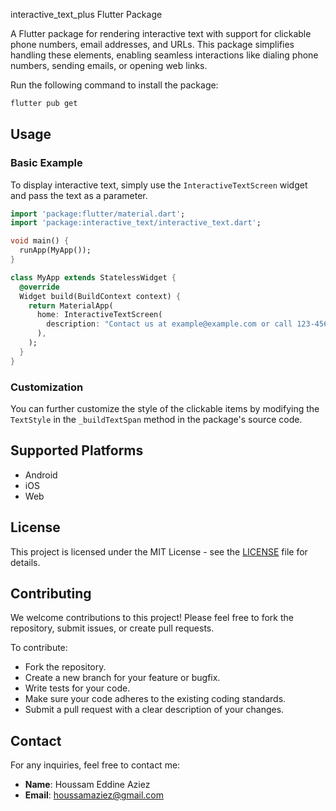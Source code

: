  interactive_text_plus  Flutter Package

A Flutter package for rendering interactive text with support for clickable phone numbers, email addresses, and URLs. This package simplifies handling these elements, enabling seamless interactions like dialing phone numbers, sending emails, or opening web links.


Run the following command to install the package:

```bash
flutter pub get
```

## Usage

### Basic Example

To display interactive text, simply use the `InteractiveTextScreen` widget and pass the text as a parameter.

```dart
import 'package:flutter/material.dart';
import 'package:interactive_text/interactive_text.dart';

void main() {
  runApp(MyApp());
}

class MyApp extends StatelessWidget {
  @override
  Widget build(BuildContext context) {
    return MaterialApp(
      home: InteractiveTextScreen(
        description: "Contact us at example@example.com or call 123-456-7890. Visit https://example.com",
      ),
    );
  }
}
```

### Customization

You can further customize the style of the clickable items by modifying the `TextStyle` in the `_buildTextSpan` method in the package's source code.

## Supported Platforms

- Android
- iOS
- Web

## License

This project is licensed under the MIT License - see the [LICENSE](LICENSE) file for details.

## Contributing

We welcome contributions to this project! Please feel free to fork the repository, submit issues, or create pull requests.

To contribute:
- Fork the repository.
- Create a new branch for your feature or bugfix.
- Write tests for your code.
- Make sure your code adheres to the existing coding standards.
- Submit a pull request with a clear description of your changes.

## Contact

For any inquiries, feel free to contact me:

- **Name**: Houssam Eddine Aziez
- **Email**: houssamaziez@gmail.com
```
 